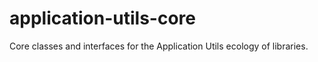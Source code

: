 # application-utils-core
Core classes and interfaces for the Application Utils ecology of libraries.
